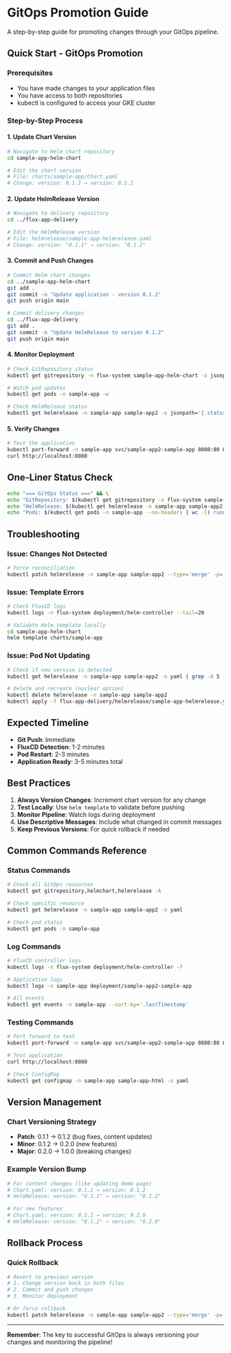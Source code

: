 # GitOps Promotion Guide

A step-by-step guide for promoting changes through your GitOps pipeline.

## Quick Start - GitOps Promotion

### Prerequisites
- You have made changes to your application files
- You have access to both repositories
- kubectl is configured to access your GKE cluster

### Step-by-Step Process

#### 1. Update Chart Version
```bash
# Navigate to Helm chart repository
cd sample-app-helm-chart

# Edit the chart version
# File: charts/sample-app/Chart.yaml
# Change: version: 0.1.1 → version: 0.1.2
```

#### 2. Update HelmRelease Version
```bash
# Navigate to delivery repository
cd ../flux-app-delivery

# Edit the HelmRelease version
# File: helmrelease/sample-app-helmrelease.yaml
# Change: version: "0.1.1" → version: "0.1.2"
```

#### 3. Commit and Push Changes
```bash
# Commit Helm chart changes
cd ../sample-app-helm-chart
git add .
git commit -m "Update application - version 0.1.2"
git push origin main

# Commit delivery changes
cd ../flux-app-delivery
git add .
git commit -m "Update HelmRelease to version 0.1.2"
git push origin main
```

#### 4. Monitor Deployment
```bash
# Check GitRepository status
kubectl get gitrepository -n flux-system sample-app-helm-chart -o jsonpath='{.status.artifact.revision}'

# Watch pod updates
kubectl get pods -n sample-app -w

# Check HelmRelease status
kubectl get helmrelease -n sample-app sample-app2 -o jsonpath='{.status.conditions[?(@.type=="Ready")].status}'
```

#### 5. Verify Changes
```bash
# Test the application
kubectl port-forward -n sample-app svc/sample-app2-sample-app 8080:80 &
curl http://localhost:8080
```

## One-Liner Status Check
```bash
echo "=== GitOps Status ===" && \
echo "GitRepository: $(kubectl get gitrepository -n flux-system sample-app-helm-chart -o jsonpath='{.status.artifact.revision}')" && \
echo "HelmRelease: $(kubectl get helmrelease -n sample-app sample-app2 -o jsonpath='{.status.conditions[?(@.type=="Ready")].status}')" && \
echo "Pods: $(kubectl get pods -n sample-app --no-headers | wc -l) running"
```

## Troubleshooting

### Issue: Changes Not Detected
```bash
# Force reconciliation
kubectl patch helmrelease -n sample-app sample-app2 --type='merge' -p='{"metadata":{"annotations":{"fluxcd.io/reconcile":"true"}}}'
```

### Issue: Template Errors
```bash
# Check FluxCD logs
kubectl logs -n flux-system deployment/helm-controller --tail=20

# Validate Helm template locally
cd sample-app-helm-chart
helm template charts/sample-app
```

### Issue: Pod Not Updating
```bash
# Check if new version is detected
kubectl get helmrelease -n sample-app sample-app2 -o yaml | grep -A 5 -B 5 "version"

# Delete and recreate (nuclear option)
kubectl delete helmrelease -n sample-app sample-app2
kubectl apply -f flux-app-delivery/helmrelease/sample-app-helmrelease.yaml
```

## Expected Timeline
- **Git Push**: Immediate
- **FluxCD Detection**: 1-2 minutes
- **Pod Restart**: 2-3 minutes
- **Application Ready**: 3-5 minutes total

## Best Practices

1. **Always Version Changes**: Increment chart version for any change
2. **Test Locally**: Use `helm template` to validate before pushing
3. **Monitor Pipeline**: Watch logs during deployment
4. **Use Descriptive Messages**: Include what changed in commit messages
5. **Keep Previous Versions**: For quick rollback if needed

## Common Commands Reference

### Status Commands
```bash
# Check all GitOps resources
kubectl get gitrepository,helmchart,helmrelease -A

# Check specific resource
kubectl get helmrelease -n sample-app sample-app2 -o yaml

# Check pod status
kubectl get pods -n sample-app
```

### Log Commands
```bash
# FluxCD controller logs
kubectl logs -n flux-system deployment/helm-controller -f

# Application logs
kubectl logs -n sample-app deployment/sample-app2-sample-app

# All events
kubectl get events -n sample-app --sort-by='.lastTimestamp'
```

### Testing Commands
```bash
# Port forward to test
kubectl port-forward -n sample-app svc/sample-app2-sample-app 8080:80 &

# Test application
curl http://localhost:8080

# Check ConfigMap
kubectl get configmap -n sample-app sample-app-html -o yaml
```

## Version Management

### Chart Versioning Strategy
- **Patch**: 0.1.1 → 0.1.2 (bug fixes, content updates)
- **Minor**: 0.1.2 → 0.2.0 (new features)
- **Major**: 0.2.0 → 1.0.0 (breaking changes)

### Example Version Bump
```bash
# For content changes (like updating demo page)
# Chart.yaml: version: 0.1.1 → version: 0.1.2
# HelmRelease: version: "0.1.1" → version: "0.1.2"

# For new features
# Chart.yaml: version: 0.1.2 → version: 0.2.0
# HelmRelease: version: "0.1.2" → version: "0.2.0"
```

## Rollback Process

### Quick Rollback
```bash
# Revert to previous version
# 1. Change version back in both files
# 2. Commit and push changes
# 3. Monitor deployment

# Or force rollback
kubectl patch helmrelease -n sample-app sample-app2 --type='merge' -p='{"spec":{"chart":{"spec":{"version":"0.1.1"}}}}'
```

---

**Remember**: The key to successful GitOps is always versioning your changes and monitoring the pipeline! 